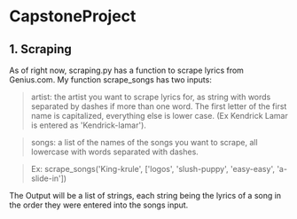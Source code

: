 # CapstoneProject

## 1. Scraping

As of right now, scraping.py has a function to scrape lyrics from Genius.com. My function scrape_songs has two inputs:

> artist: the artist you want to scrape lyrics for, as string with words separated by dashes if more than one word. The first letter of the first name is capitalized, everything else is lower case. (Ex Kendrick Lamar is entered as 'Kendrick-lamar').

> songs: a list of the names of the songs you want to scrape, all lowercase with words separated with dashes.

>  Ex: scrape_songs('King-krule', ['logos', 'slush-puppy', 'easy-easy', 'a-slide-in'])


The Output will be a list of strings, each string being the lyrics of a song in the order they were entered into the songs input.
